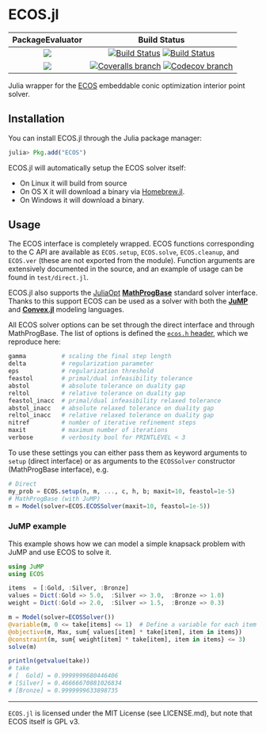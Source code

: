 # ECOS.jl

| **PackageEvaluator** | **Build Status** |
|:--------------------:|:----------------:|
| [![][pkg-0.5-img]][pkg-0.5-url] | [![Build Status][build-img]][build-url] [![Build Status][winbuild-img]][winbuild-url] |
| [![][pkg-0.6-img]][pkg-0.6-url] | [![Coveralls branch][coveralls-img]][coveralls-url] [![Codecov branch][codecov-img]][codecov-url] |

Julia wrapper for the [ECOS](https://github.com/embotech/ecos) embeddable conic optimization interior point solver.

## Installation

You can install ECOS.jl through the Julia package manager:
```julia
julia> Pkg.add("ECOS")
```

ECOS.jl will automatically setup the ECOS solver itself:
 - On Linux it will build from source
 - On OS X it will download a binary via [Homebrew.jl].
 - On Windows it will download a binary.

## Usage

The ECOS interface is completely wrapped. ECOS functions corresponding to the C API are available as `ECOS.setup`, `ECOS.solve`, `ECOS.cleanup`, and `ECOS.ver` (these are not exported from the module). Function arguments are extensively documented in the source, and an example of usage can be found in `test/direct.jl`.

ECOS.jl also supports the [JuliaOpt] **[MathProgBase]** standard solver interface.
Thanks to this support ECOS can be used as a solver with both the **[JuMP]** and **[Convex.jl]** modeling languages.

All ECOS solver options can be set through the direct interface and through MathProgBase.
The list of options is defined the [`ecos.h` header](https://github.com/embotech/ecos/blob/master/include/ecos.h), which we reproduce here:
```julia
gamma          # scaling the final step length
delta          # regularization parameter
eps            # regularization threshold
feastol        # primal/dual infeasibility tolerance
abstol         # absolute tolerance on duality gap
reltol         # relative tolerance on duality gap
feastol_inacc  # primal/dual infeasibility relaxed tolerance
abstol_inacc   # absolute relaxed tolerance on duality gap
reltol_inacc   # relative relaxed tolerance on duality gap
nitref         # number of iterative refinement steps
maxit          # maximum number of iterations
verbose        # verbosity bool for PRINTLEVEL < 3
```
To use these settings you can either pass them as keyword arguments to `setup` (direct interface) or as arguments to the `ECOSSolver` constructor (MathProgBase interface), e.g.
```julia
# Direct
my_prob = ECOS.setup(n, m, ..., c, h, b; maxit=10, feastol=1e-5)
# MathProgBase (with JuMP)
m = Model(solver=ECOS.ECOSSolver(maxit=10, feastol=1e-5))
```

### JuMP example

This example shows how we can model a simple knapsack problem with JuMP and use ECOS to solve it.

```julia
using JuMP
using ECOS

items  = [:Gold, :Silver, :Bronze]
values = Dict(:Gold => 5.0,  :Silver => 3.0,  :Bronze => 1.0)
weight = Dict(:Gold => 2.0,  :Silver => 1.5,  :Bronze => 0.3)

m = Model(solver=ECOSSolver())
@variable(m, 0 <= take[items] <= 1)  # Define a variable for each item
@objective(m, Max, sum{ values[item] * take[item], item in items})
@constraint(m, sum{ weight[item] * take[item], item in items} <= 3)
solve(m)

println(getvalue(take))
# take
# [  Gold] = 0.9999999680446406
# [Silver] = 0.46666670881026834
# [Bronze] = 0.9999999633898735
```

---

`ECOS.jl` is licensed under the MIT License (see LICENSE.md), but note that ECOS itself is GPL v3.

[MathProgBase]: https://github.com/JuliaOpt/MathProgBase.jl
[JuMP]: https://github.com/JuliaOpt/JuMP.jl
[Convex.jl]: https://github.com/JuliaOpt/Convex.jl
[Homebrew.jl]: https://github.com/JuliaLang/Homebrew.jl
[JuliaOpt]: http://juliaopt.org

[pkg-0.5-img]: http://pkg.julialang.org/badges/ECOS_0.5.svg
[pkg-0.5-url]: http://pkg.julialang.org/?pkg=ECOS
[pkg-0.6-img]: http://pkg.julialang.org/badges/ECOS_0.6.svg
[pkg-0.6-url]: http://pkg.julialang.org/?pkg=ECOS

[build-img]: https://travis-ci.org/JuliaOpt/ECOS.jl.svg?branch=master
[build-url]: https://travis-ci.org/JuliaOpt/ECOS.jl
[winbuild-img]: https://ci.appveyor.com/api/projects/status/n0c8b6t1w39jho6d/branch/master?svg=true
[winbuild-url]: https://ci.appveyor.com/api/projects/status/n0c8b6t1w39jho6d/branch/master
[coveralls-img]: https://coveralls.io/repos/github/JuliaOpt/ECOS.jl/badge.svg?branch=master
[coveralls-url]: https://coveralls.io/github/JuliaOpt/ECOS.jl?branch=master
[codecov-img]: http://codecov.io/github/JuliaOpt/ECOS.jl/coverage.svg?branch=master
[codecov-url]: http://codecov.io/github/JuliaOpt/ECOS.jl?branch=master
